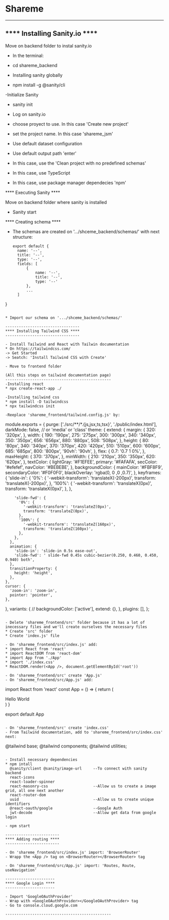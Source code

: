 # Shareme

------------------------------
**** Installing Sanity.io ****
------------------------------

Move on backend folder to instal sanity.io

- In the terminal:
* cd shareme_backend

- Installing sanity globally
* npm install -g @sanity/cli

-Initialize Sanity
* sanity init

* Log on sanity.io
* choose proyect to use. In this case 'Create new project'
* set the project name. In this case 'shareme_jsm'
* Use default dataset configuration
* Use default output path 'enter'
* In this case, use the 'Clean project with no predefined schemas'
* In this case, use TypeScript
* In this case, use package manager dependecies 'npm'

**** Executing Sanity ****

Move on backend folder where sanity is installed

* Sanity start

**** Creating schema ****

* The schemas are created on '.../shceme_backend/schemas/'
  with next structure:

  ```
  export default {
    name: '--',
    title: '--',
    type: '--',
    fields: [
        {
            name: '--',
            title: '--',
            type: '--'
        },
        ...
    ]
}
  ```

* Import our schema on '.../shceme_backend/schemas/'

---------------------------------
**** Installing Tailwind CSS ****
---------------------------------

- Install Tailwind and React with Tailwin documentation
* On https://tailwindcss.com/
  -> Get Started
  -> Seatch: 'Install Tailwind CSS with Create'

- Move to frontend folder

(All this steps on tailwind documentation page)
-----------------------------------------------
-Installing react
* npx create-react-app ./

-Installing tailwind css
* npm install -D tailwindcss
* npx tailwindcss init

-Reeplace 'shareme_frontend/tailwind.config.js' by:
```
module.exports = {
  purge: ['./src/**/*.{js,jsx,ts,tsx}', './public/index.html'],
  darkMode: false, // or 'media' or 'class'
  theme: {
    extend: {
      margin: {
        320: '320px',
      },
      width: {
        190: '190px',
        275: '275px',
        300: '300px',
        340: '340px',
        350: '350px',
        656: '656px',
        880: '880px',
        508: '508px',
      },
      height: {
        80: '80px',
        340: '340px',
        370: '370px',
        420: '420px',
        510: '510px',
        600: '600px',
        685: '685px',
        800: '800px',
        '90vh': '90vh',
      },
      flex: {
        0.7: '0.7 1 0%',
      },
      maxHeight: {
        370: '370px',
      },
      minWidth: {
        210: '210px',
        350: '350px',
        620: '620px',
      },
      textColor: {
        lightGray: '#F1EFEE',
        primary: '#FAFAFA',
        secColor: '#efefef',
        navColor: '#BEBEBE',
      },
      backgroundColor: {
        mainColor: '#FBF8F9',
        secondaryColor: '#F0F0F0',
        blackOverlay: 'rgba(0, 0 ,0 ,0.7)',
      },
      keyframes: {
        'slide-in': {
          '0%': {
            '-webkit-transform': 'translateX(-200px)',
            transform: 'translateX(-200px)',
          },
          '100%': {
            '-webkit-transform': 'translateX(0px)',
            transform: 'translateX(0px)',
          },
        },

        'slide-fwd': {
          '0%': {
            '-webkit-transform': 'translateZ(0px)',
            transform: 'translateZ(0px)',
          },
          '100%': {
            '-webkit-transform': 'translateZ(160px)',
            transform: 'translateZ(160px)',
          },
        },
      },
      animation: {
        'slide-in': 'slide-in 0.5s ease-out',
        'slide-fwd': ' slide-fwd 0.45s cubic-bezier(0.250, 0.460, 0.450, 0.940) both',
      },
      transitionProperty: {
        height: 'height',
      },
    },
    cursor: {
      'zoom-in': 'zoom-in',
      pointer: 'pointer',
    },
  },
  variants: {
    // backgroundColor: ['active'],
    extend: {},
  },
  plugins: [],
};
```

- Delete 'shareme_frontend/src' folder because it has a lot of inecessary files and we'll create ourselves the necessary files
* Create 'src' folder
* Create 'index.js' file

- On 'shareme_frontend/src/index.js' add:
* import React from 'react'
* import ReactDOM from 'react-dom'
* import App from './App'
* import './index.css'
* ReactDOM.render(<App />, document.getElementById('root'))

- On 'shareme_frontend/src' create 'App.js'
- On 'shareme_frontend/src/App.js' add:

```
import React from 'react'
const App = () => {
  return (
    <div>
      Hello World
    </div>
  )
}

export default App
```

- On 'shareme_frontend/src' create 'index.css'
- From Tailwind documentation, add to 'shareme_frontend/src/index.css' next:

```
@tailwind base;
@tailwind components;
@tailwind utilities;
```

- Install necessary dependencies 
* npm intall
  @sanity/client @sanity/image-url     --To connect with sanity backend
  react-icons
  react-loader-spinner
  react-masonry-css                    --Allow us to create a image grid, all one next another
  react-router-dom
  uuid                                 --Allow us to create unique identifiers
  @react-oauth/google                  --Google Auth
  jwt-decode                           --Allow get data from google login

- npm start

------------------------
**** Adding routing ****
------------------------

- On 'shareme_frontend/src/index.js' import: 'BrowserRouter'
- Wrapp the <App /> tag on <BrowserRouter></BrowserRouter> tag

- On 'shareme_frontend/src/App.js' import: 'Routes, Route, useNavigation'

----------------------
**** Google Login ****
----------------------

- Import 'GoogleOAuthProvider'
- Wrap with <GoogleOAuthProvider></GoogleOAuthProvider> tag 
- Go to console.cloud.google.com

-----------------------------------------------